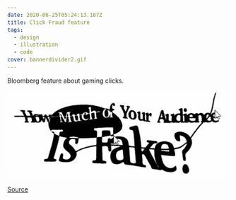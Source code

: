 ```yaml
---
date: 2020-06-25T05:24:13.187Z
title: Click Fraud feature
tags:
  - design
  - illustration
  - code
cover: bannerdivider2.gif
---
```

Bloomberg feature about gaming clicks. 

![click farms](click_farms.gif)

[Source](https://www.bloomberg.com/features/2015-click-fraud/)